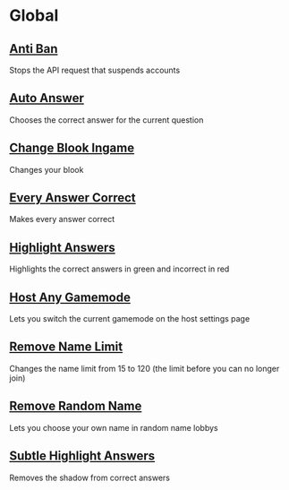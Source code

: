 # Global

## [Anti Ban](AntiBan.js)
Stops the API request that suspends accounts

## [Auto Answer](AutoAnswer.js)
Chooses the correct answer for the current question

## [Change Blook Ingame](ChangeBlookIngame.js)
Changes your blook

## [Every Answer Correct](EveryAnswerCorrect.js)
Makes every answer correct

## [Highlight Answers](HighlightAnswers.js)
Highlights the correct answers in green and incorrect in red

## [Host Any Gamemode](HostAnyGamemode.js)
Lets you switch the current gamemode on the host settings page

## [Remove Name Limit](RemoveNameLimit.js)
Changes the name limit from 15 to 120 (the limit before you can no longer join)

## [Remove Random Name](RemoveRandomName.js)
Lets you choose your own name in random name lobbys

## [Subtle Highlight Answers](SubtleHighlightAnswers.js)
Removes the shadow from correct answers
